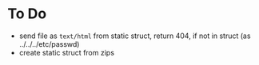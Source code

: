 # To Do

- send file as `text/html` from static struct, return 404, if not in struct (as ../../../etc/passwd)
- create static struct from zips
